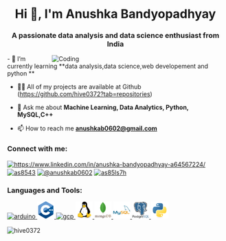 <h1 align="center">Hi 👋, I'm Anushka Bandyopadhyay</h1>
<h3 align="center">A passionate data analysis and data science enthusiast from India</h3>
<img align="right" alt="Coding" width="400" src="https://giffiles.alphacoders.com/195/195303.gif">
- 🌱 I’m currently learning **data analysis,data science,web developement and python **

- 👨‍💻 All of my projects are available at Github (https://github.com/hive0372?tab=repositories)

- 💬 Ask me about **Machine Learning, Data Analytics, Python, MySQL,C++**

- 📫 How to reach me **anushkab0602@gmail.com**

<h3 align="left">Connect with me:</h3>
<p align="left">
<a href="https://linkedin.com/in/https://www.linkedin.com/in/anushka-bandyopadhyay-a64567224/" target="blank"><img align="center" src="https://raw.githubusercontent.com/rahuldkjain/github-profile-readme-generator/master/src/images/icons/Social/linked-in-alt.svg" alt="https://www.linkedin.com/in/anushka-bandyopadhyay-a64567224/" height="30" width="40" /></a>
<a href="https://www.codechef.com/users/as8543" target="blank"><img align="center" src="https://cdn.jsdelivr.net/npm/simple-icons@3.1.0/icons/codechef.svg" alt="as8543" height="30" width="40" /></a>
<a href="https://www.hackerrank.com/@anushkab0602" target="blank"><img align="center" src="https://raw.githubusercontent.com/rahuldkjain/github-profile-readme-generator/master/src/images/icons/Social/hackerrank.svg" alt="@anushkab0602" height="30" width="40" /></a>
<a href="https://auth.geeksforgeeks.org/user/as85ls7h" target="blank"><img align="center" src="https://raw.githubusercontent.com/rahuldkjain/github-profile-readme-generator/master/src/images/icons/Social/geeks-for-geeks.svg" alt="as85ls7h" height="30" width="40" /></a>
</p>

<h3 align="left">Languages and Tools:</h3>
<p align="left"> <a href="https://www.arduino.cc/" target="_blank" rel="noreferrer"> <img src="https://cdn.worldvectorlogo.com/logos/arduino-1.svg" alt="arduino" width="40" height="40"/> </a> <a href="https://www.w3schools.com/cpp/" target="_blank" rel="noreferrer"> <img src="https://raw.githubusercontent.com/devicons/devicon/master/icons/cplusplus/cplusplus-original.svg" alt="cplusplus" width="40" height="40"/> </a> <a href="https://cloud.google.com" target="_blank" rel="noreferrer"> <img src="https://www.vectorlogo.zone/logos/google_cloud/google_cloud-icon.svg" alt="gcp" width="40" height="40"/> </a> <a href="https://www.linux.org/" target="_blank" rel="noreferrer"> <img src="https://raw.githubusercontent.com/devicons/devicon/master/icons/linux/linux-original.svg" alt="linux" width="40" height="40"/> </a> <a href="https://www.mongodb.com/" target="_blank" rel="noreferrer"> <img src="https://raw.githubusercontent.com/devicons/devicon/master/icons/mongodb/mongodb-original-wordmark.svg" alt="mongodb" width="40" height="40"/> </a> <a href="https://www.mysql.com/" target="_blank" rel="noreferrer"> <img src="https://raw.githubusercontent.com/devicons/devicon/master/icons/mysql/mysql-original-wordmark.svg" alt="mysql" width="40" height="40"/> </a> <a href="https://www.postgresql.org" target="_blank" rel="noreferrer"> <img src="https://raw.githubusercontent.com/devicons/devicon/master/icons/postgresql/postgresql-original-wordmark.svg" alt="postgresql" width="40" height="40"/> </a> <a href="https://www.python.org" target="_blank" rel="noreferrer"> <img src="https://raw.githubusercontent.com/devicons/devicon/master/icons/python/python-original.svg" alt="python" width="40" height="40"/> </a> </p>

<p><img align="center" src="https://github-readme-stats.vercel.app/api/top-langs?username=hive0372&show_icons=true&locale=en&layout=compact" alt="hive0372" /></p>

